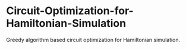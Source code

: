 # Circuit-Optimization-for-Hamiltonian-Simulation
Greedy algorithm based circuit optimization for Hamiltonian simulation.
